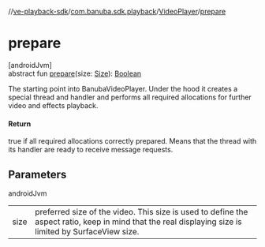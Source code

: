 //[ve-playback-sdk](../../../index.md)/[com.banuba.sdk.playback](../index.md)/[VideoPlayer](index.md)/[prepare](prepare.md)

# prepare

[androidJvm]\
abstract fun [prepare](prepare.md)(size: [Size](https://developer.android.com/reference/kotlin/android/util/Size.html)): [Boolean](https://kotlinlang.org/api/latest/jvm/stdlib/kotlin/-boolean/index.html)

The starting point into BanubaVideoPlayer. Under the hood it creates a special thread and handler and performs all required allocations for further video and effects playback.

#### Return

true if all required allocations correctly prepared. Means that the thread with its handler are ready to receive message requests.

## Parameters

androidJvm

| | |
|---|---|
| size | preferred size of the video. This size is used to define the aspect ratio, keep in mind that the real displaying size is limited by SurfaceView size. |
